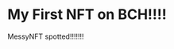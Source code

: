 # My First NFT on BCH!!!!
MessyNFT spotted!!!!!!!
                                                                            